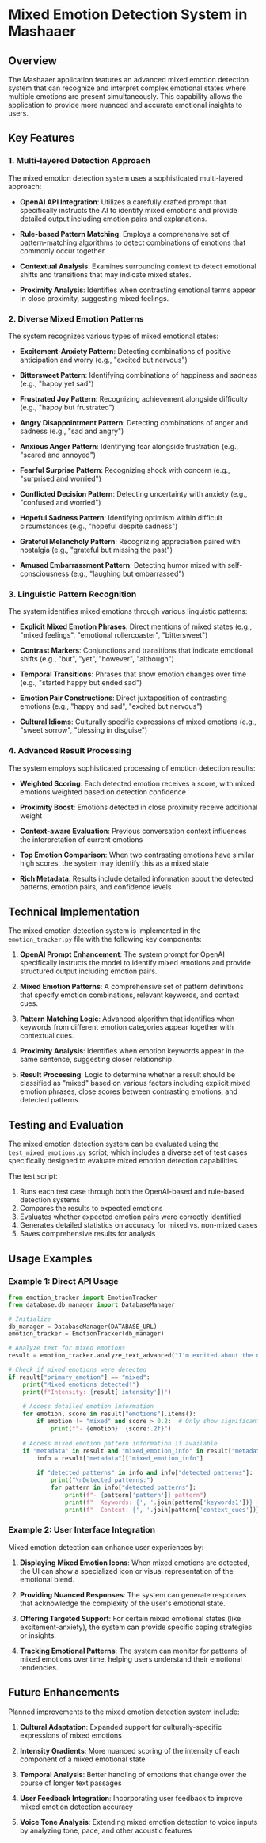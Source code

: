 # Mixed Emotion Detection System in Mashaaer

## Overview

The Mashaaer application features an advanced mixed emotion detection system that can recognize and interpret complex emotional states where multiple emotions are present simultaneously. This capability allows the application to provide more nuanced and accurate emotional insights to users.

## Key Features

### 1. Multi-layered Detection Approach

The mixed emotion detection system uses a sophisticated multi-layered approach:

- **OpenAI API Integration**: Utilizes a carefully crafted prompt that specifically instructs the AI to identify mixed emotions and provide detailed output including emotion pairs and explanations.

- **Rule-based Pattern Matching**: Employs a comprehensive set of pattern-matching algorithms to detect combinations of emotions that commonly occur together.

- **Contextual Analysis**: Examines surrounding context to detect emotional shifts and transitions that may indicate mixed states.

- **Proximity Analysis**: Identifies when contrasting emotional terms appear in close proximity, suggesting mixed feelings.

### 2. Diverse Mixed Emotion Patterns

The system recognizes various types of mixed emotional states:

- **Excitement-Anxiety Pattern**: Detecting combinations of positive anticipation and worry (e.g., "excited but nervous")
  
- **Bittersweet Pattern**: Identifying combinations of happiness and sadness (e.g., "happy yet sad")
  
- **Frustrated Joy Pattern**: Recognizing achievement alongside difficulty (e.g., "happy but frustrated")
  
- **Angry Disappointment Pattern**: Detecting combinations of anger and sadness (e.g., "sad and angry")
  
- **Anxious Anger Pattern**: Identifying fear alongside frustration (e.g., "scared and annoyed")
  
- **Fearful Surprise Pattern**: Recognizing shock with concern (e.g., "surprised and worried")
  
- **Conflicted Decision Pattern**: Detecting uncertainty with anxiety (e.g., "confused and worried")
  
- **Hopeful Sadness Pattern**: Identifying optimism within difficult circumstances (e.g., "hopeful despite sadness")
  
- **Grateful Melancholy Pattern**: Recognizing appreciation paired with nostalgia (e.g., "grateful but missing the past")
  
- **Amused Embarrassment Pattern**: Detecting humor mixed with self-consciousness (e.g., "laughing but embarrassed")

### 3. Linguistic Pattern Recognition

The system identifies mixed emotions through various linguistic patterns:

- **Explicit Mixed Emotion Phrases**: Direct mentions of mixed states (e.g., "mixed feelings", "emotional rollercoaster", "bittersweet")
  
- **Contrast Markers**: Conjunctions and transitions that indicate emotional shifts (e.g., "but", "yet", "however", "although")
  
- **Temporal Transitions**: Phrases that show emotion changes over time (e.g., "started happy but ended sad")
  
- **Emotion Pair Constructions**: Direct juxtaposition of contrasting emotions (e.g., "happy and sad", "excited but nervous")
  
- **Cultural Idioms**: Culturally specific expressions of mixed emotions (e.g., "sweet sorrow", "blessing in disguise")

### 4. Advanced Result Processing

The system employs sophisticated processing of emotion detection results:

- **Weighted Scoring**: Each detected emotion receives a score, with mixed emotions weighted based on detection confidence
  
- **Proximity Boost**: Emotions detected in close proximity receive additional weight
  
- **Context-aware Evaluation**: Previous conversation context influences the interpretation of current emotions
  
- **Top Emotion Comparison**: When two contrasting emotions have similar high scores, the system may identify this as a mixed state
  
- **Rich Metadata**: Results include detailed information about the detected patterns, emotion pairs, and confidence levels

## Technical Implementation

The mixed emotion detection system is implemented in the `emotion_tracker.py` file with the following key components:

1. **OpenAI Prompt Enhancement**: The system prompt for OpenAI specifically instructs the model to identify mixed emotions and provide structured output including emotion pairs.

2. **Mixed Emotion Patterns**: A comprehensive set of pattern definitions that specify emotion combinations, relevant keywords, and context cues.

3. **Pattern Matching Logic**: Advanced algorithm that identifies when keywords from different emotion categories appear together with contextual cues.

4. **Proximity Analysis**: Identifies when emotion keywords appear in the same sentence, suggesting closer relationship.

5. **Result Processing**: Logic to determine whether a result should be classified as "mixed" based on various factors including explicit mixed emotion phrases, close scores between contrasting emotions, and detected patterns.

## Testing and Evaluation

The mixed emotion detection system can be evaluated using the `test_mixed_emotions.py` script, which includes a diverse set of test cases specifically designed to evaluate mixed emotion detection capabilities.

The test script:

1. Runs each test case through both the OpenAI-based and rule-based detection systems
2. Compares the results to expected emotions
3. Evaluates whether expected emotion pairs were correctly identified
4. Generates detailed statistics on accuracy for mixed vs. non-mixed cases
5. Saves comprehensive results for analysis

## Usage Examples

### Example 1: Direct API Usage

```python
from emotion_tracker import EmotionTracker
from database.db_manager import DatabaseManager

# Initialize
db_manager = DatabaseManager(DATABASE_URL)
emotion_tracker = EmotionTracker(db_manager)

# Analyze text for mixed emotions
result = emotion_tracker.analyze_text_advanced("I'm excited about the new job but nervous about the move")

# Check if mixed emotions were detected
if result["primary_emotion"] == "mixed":
    print("Mixed emotions detected!")
    print(f"Intensity: {result['intensity']}")
    
    # Access detailed emotion information
    for emotion, score in result["emotions"].items():
        if emotion != "mixed" and score > 0.2:  # Only show significant emotions
            print(f"- {emotion}: {score:.2f}")
            
    # Access mixed emotion pattern information if available
    if "metadata" in result and "mixed_emotion_info" in result["metadata"]:
        info = result["metadata"]["mixed_emotion_info"]
        
        if "detected_patterns" in info and info["detected_patterns"]:
            print("\nDetected patterns:")
            for pattern in info["detected_patterns"]:
                print(f"- {pattern['pattern']} pattern")
                print(f"  Keywords: {', '.join(pattern['keywords1'])} + {', '.join(pattern['keywords2'])}")
                print(f"  Context: {', '.join(pattern['context_cues'])}")
```

### Example 2: User Interface Integration

Mixed emotion detection can enhance user experiences by:

1. **Displaying Mixed Emotion Icons**: When mixed emotions are detected, the UI can show a specialized icon or visual representation of the emotional blend.

2. **Providing Nuanced Responses**: The system can generate responses that acknowledge the complexity of the user's emotional state.

3. **Offering Targeted Support**: For certain mixed emotional states (like excitement-anxiety), the system can provide specific coping strategies or insights.

4. **Tracking Emotional Patterns**: The system can monitor for patterns of mixed emotions over time, helping users understand their emotional tendencies.

## Future Enhancements

Planned improvements to the mixed emotion detection system include:

1. **Cultural Adaptation**: Expanded support for culturally-specific expressions of mixed emotions

2. **Intensity Gradients**: More nuanced scoring of the intensity of each component of a mixed emotional state

3. **Temporal Analysis**: Better handling of emotions that change over the course of longer text passages

4. **User Feedback Integration**: Incorporating user feedback to improve mixed emotion detection accuracy

5. **Voice Tone Analysis**: Extending mixed emotion detection to voice inputs by analyzing tone, pace, and other acoustic features
